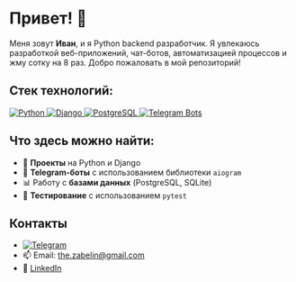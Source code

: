 # Привет! 👋

Меня зовут **Иван**, и я Python backend разработчик. Я увлекаюсь разработкой веб-приложений, чат-ботов, автоматизацией процессов и жму сотку на 8 раз. Добро пожаловать в мой репозиторий!

## Стек технологий:

<p align="left">
  <a href="https://www.python.org/" target="_blank" rel="noreferrer">
    <img src="https://img.shields.io/badge/Python-3670A0?style=for-the-badge&logo=python&logoColor=ffdd54" alt="Python"/>
  </a>
  <a href="https://www.djangoproject.com/" target="_blank" rel="noreferrer">
    <img src="https://img.shields.io/badge/Django-092E20?style=for-the-badge&logo=django&logoColor=white" alt="Django"/>
  </a>
  <a href="https://www.postgresql.org/" target="_blank" rel="noreferrer">
    <img src="https://img.shields.io/badge/PostgreSQL-316192?style=for-the-badge&logo=postgresql&logoColor=white" alt="PostgreSQL"/>
  </a>
  <a href="https://core.telegram.org/bots" target="_blank" rel="noreferrer">
    <img src="https://img.shields.io/badge/Telegram_Bots-26A5E4?style=for-the-badge&logo=telegram&logoColor=white" alt="Telegram Bots"/>
  </a>
</p>

## Что здесь можно найти:

- 📂 **Проекты** на Python и Django
- 🤖 **Telegram-боты** с использованием библиотеки `aiogram`
- 📊 Работу с **базами данных** (PostgreSQL, SQLite)
- 🧪 **Тестирование** с использованием `pytest`

## Контакты
- <a href="https://t.me/ivanzabelin" target="_blank">
    <img src="https://img.shields.io/badge/Telegram-26A5E4?style=for-the-badge&logo=telegram&logoColor=white" alt="Telegram"/>
  </a>
- 📫 Email: [the.zabelin@gmail.com](mailto:the.zabelin@gmail.com)
- 💼 [LinkedIn](https://www.linkedin.com/in/yourprofile/)
